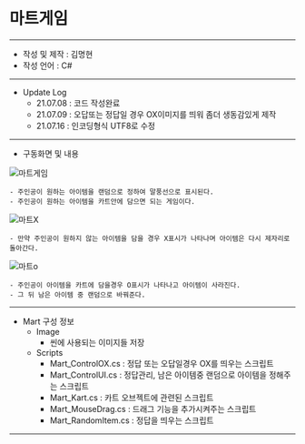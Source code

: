# 마트게임
***
 - 작성 및 제작 : 김명현
 - 작성 언어 : C#
***
 - Update Log
    - 21.07.08 : 코드 작성완료
    - 21.07.09 : 오답또는 정답일 경우 OX이미지를 띄워 좀더 생동감있게 제작
    - 21.07.16 : 인코딩형식 UTF8로 수정

***
 - 구동화면 및 내용

![마트게임](https://user-images.githubusercontent.com/37494407/126114297-dc1d8758-c20f-4b8c-abe8-846a56ab6482.png)

    - 주인공이 원하는 아이템을 랜덤으로 정하여 말풍선으로 표시된다.
    - 주인공이 원하는 아이템을 카트안에 담으면 되는 게임이다.
    
![마트X](https://user-images.githubusercontent.com/37494407/126114536-5d26f958-1947-4f0d-9681-67306dcd411f.png)

    - 만약 주인공이 원하지 않는 아이템을 담을 경우 X표시가 나타나며 아이템은 다시 제자리로 돌아간다.
![마트o](https://user-images.githubusercontent.com/37494407/126114600-a052aeee-68ed-4f92-b45a-e5f0c8dfb5b7.png)

    - 주인공이 아이템을 카트에 담을경우 O표시가 나타나고 아이템이 사라진다.
    - 그 뒤 남은 아이템 중 랜덤으로 바꿔준다.
    
    
***

- Mart 구성 정보
  - Image
    - 씬에 사용되는 이미지들 저장
  - Scripts
    - Mart_ControlOX.cs : 정답 또는 오답일경우 OX를 띄우는 스크립트
    - Mart_ControlUI.cs : 정답관리, 남은 아이템중 랜덤으로 아이템을 정해주는 스크립트
    - Mart_Kart.cs : 카트 오브젝트에 관련된 스크립트
    - Mart_MouseDrag.cs : 드래그 기능을 추가시켜주는 스크립트
    - Mart_RandomItem.cs : 정답을 띄우는 스크립트

***



